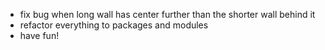 - fix bug when long wall has center further than the shorter wall behind it
- refactor everything to packages and modules
- have fun!